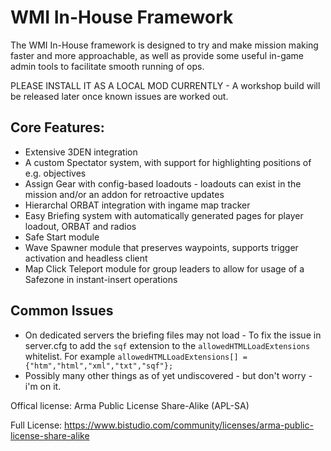 # WMI In-House Framework

The WMI In-House framework is designed to try and make mission making faster and more approachable, as well as provide some useful in-game admin tools to facilitate smooth running of ops.

PLEASE INSTALL IT AS A LOCAL MOD CURRENTLY - A workshop build will be released later once known issues are worked out.

## Core Features:
- Extensive 3DEN integration
- A custom Spectator system, with support for highlighting positions of e.g. objectives
- Assign Gear with config-based loadouts - loadouts can exist in the mission and/or an addon for retroactive updates
- Hierarchal ORBAT integration with ingame map tracker
- Easy Briefing system with automatically generated pages for player loadout, ORBAT and radios
- Safe Start module
- Wave Spawner module that preserves waypoints, supports trigger activation and headless client
- Map Click Teleport module for group leaders to allow for usage of a Safezone in instant-insert operations

## Common Issues
- On dedicated servers the briefing files may not load - To fix the issue in server.cfg to add the `sqf` extension to the `allowedHTMLLoadExtensions` whitelist. For example `allowedHTMLLoadExtensions[] = {"htm","html","xml","txt","sqf"};`
- Possibly many other things as of yet undiscovered - but don't worry - i'm on it.

Offical license: Arma Public License Share-Alike (APL-SA)

Full License: https://www.bistudio.com/community/licenses/arma-public-license-share-alike

